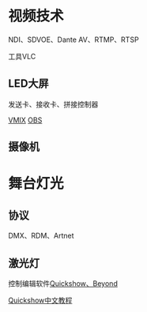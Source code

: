 # 视频技术

NDI、SDVOE、Dante AV、RTMP、RTSP

工具VLC

## LED大屏

发送卡、接收卡、拼接控制器

[VMIX](https://www.vmix.com/)
[OBS](https://obsproject.com/)
## 摄像机

# 舞台灯光

## 协议

DMX、RDM、Artnet

## 激光灯

控制编辑软件[Quickshow、Beyond](https://pangolin.cn/)

[Quickshow中文教程](https://www.youtube.com/playlist?list=PLAQA7wavwQsfRHeu4dBpl2rk7s0AM6BEk)


